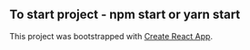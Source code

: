 ## To start project - npm start or yarn start


This project was bootstrapped with [Create React App](https://github.com/facebook/create-react-app).
